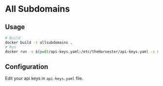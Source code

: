 # All Subdomains

## Usage

```bash
# Build
docker build -t allsubdomains .
# Run
docker run -v $(pwd)/api-keys.yaml:/etc/theHarvester/api-keys.yaml -v $(pwd)/output:/app/results/ -it allsubdomains example.org
```

## Configuration

Edit your api keys in `api-keys.yaml` file.
